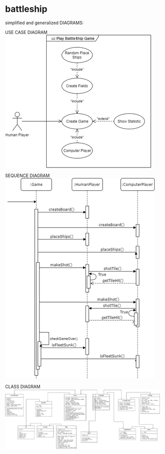 # battleship

simplified and generalized DIAGRAMS:

USE CASE DIAGRAM
![USE CASE DIAGRAM](https://raw.githubusercontent.com/s1makrdv/battleship/master/UML/battleship_uml_use.png)

SEQUENCE DIAGRAM
![SEQUENCE DIAGRAM](https://raw.githubusercontent.com/s1makrdv/battleship/master/UML/battleship_uml_sequence.png)

CLASS DIAGRAM
![CLASS DIAGRAM](https://raw.githubusercontent.com/s1makrdv/battleship/master/UML/battleship_uml_class.png)

